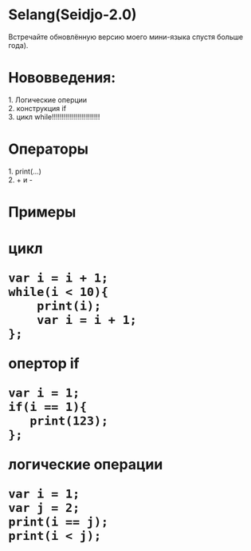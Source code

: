 <h1>Selang(Seidjo-2.0)</h1>
Встречайте обновлённую версию моего мини-языка спустя больше года).
<h1>Нововведения:</h1>
        1. Логические оперции <br>
        2. конструкция if <br>
        3. цикл while!!!!!!!!!!!!!!!!!!!!!!!! <br>
<h1>Операторы</h1>
1. print(...) <br>
2. + и - <br>

<h1>Примеры<h1>
цикл
	
	var i = i + 1;
	while(i < 10){
	    print(i);
	    var i = i + 1;
	};
опертор if

	var i = 1;
 	if(i == 1){
	   print(123);
 	};

логические операции

	var i = 1;
 	var j = 2;
  	print(i == j);
   	print(i < j);
